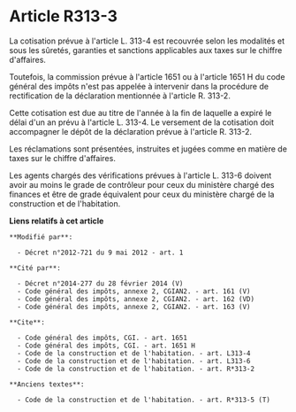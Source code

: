 # Article R313-3

La cotisation prévue à l'article L. 313-4 est recouvrée selon les modalités et sous les sûretés, garanties et sanctions
applicables aux taxes sur le chiffre d'affaires. 

Toutefois, la commission prévue à l'article 1651 ou à l'article 1651 H du code général des impôts n'est pas appelée à
intervenir dans la procédure de rectification de la déclaration mentionnée à l'article R. 313-2. 

Cette cotisation est due au titre de l'année à la fin de laquelle a expiré le délai d'un an prévu à l'article L. 313-4. Le
versement de la cotisation doit accompagner le dépôt de la déclaration prévue à l'article R. 313-2. 

Les réclamations sont présentées, instruites et jugées comme en matière de taxes sur le chiffre d'affaires. 

Les agents chargés des vérifications prévues à l'article L. 313-6 doivent avoir au moins le grade de contrôleur pour ceux du
ministère chargé des finances et être de grade équivalent pour ceux du ministère chargé de la construction et de
l'habitation.

**Liens relatifs à cet article**

	**Modifié par**:

	  - Décret n°2012-721 du 9 mai 2012 - art. 1

	**Cité par**:

	  - Décret n°2014-277 du 28 février 2014 (V)
	  - Code général des impôts, annexe 2, CGIAN2. - art. 161 (V)
	  - Code général des impôts, annexe 2, CGIAN2. - art. 162 (VD)
	  - Code général des impôts, annexe 2, CGIAN2. - art. 163 (V)

	**Cite**:

	  - Code général des impôts, CGI. - art. 1651
	  - Code général des impôts, CGI. - art. 1651 H
	  - Code de la construction et de l'habitation. - art. L313-4
	  - Code de la construction et de l'habitation. - art. L313-6
	  - Code de la construction et de l'habitation. - art. R*313-2

	**Anciens textes**:

	  - Code de la construction et de l'habitation. - art. R*313-5 (T)
